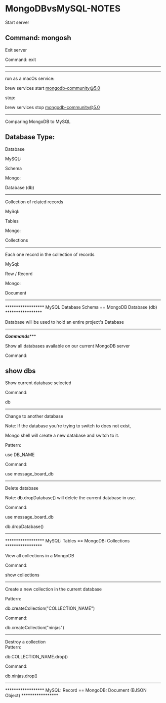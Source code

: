 # MongoDBvsMySQL-NOTES

Start server 

Command: mongosh
---------------------------

Exit server

Command: exit 

---------------------------

-------------------------------------------

run as a macOs service:

brew services start mongodb-community@5.0

stop:

brew services stop mongodb-community@5.0

-------------------------------------------


Comparing MongoDB to MySQL


Database Type:	                          
-------------------------------------------------------------------------------
Database

MySQL:

Schema	 


Mongo:

Database (db)

-------------------------------------------------------------------------------

Collection of related records	 

MySql:

Tables	  

Mongo:

Collections

-------------------------------------------------------------------------------

Each one record in the collection of records	

MySql:

Row / Record	

Mongo:

Document

-------------------------------------------------

****************** MySQL Database Schema == MongoDB Database (db) *****************

Database will be used to hold an entire project's Database

-------------------------------------------------


***********Commands************** 


Show all databases available on our current MongoDB server	

Command:

show dbs
-------------------------------------------------

Show current database selected	

Command:

db

-------------------------------------------------

Change to another database

Note: If the database you're trying to switch to does not exist, 

Mongo shell will create a new database and switch to it.	

Pattern:

use DB_NAME

Command:

use message_board_db

-------------------------------------------------

Delete database

Note: db.dropDatabase() will delete the current database in use.

Command:

use message_board_db

db.dropDatabase()


-------------------------------------------------

****************** MySQL: Tables == MongoDB: Collections *****************



View all collections in a MongoDB	

Command:

show collections

-------------------------------------------------


Create a new collection in the current database	

Pattern:

db.createCollection("COLLECTION_NAME")

Command:

db.createCollection("ninjas")

-------------------------------------------------


Destroy a collection 	
Pattern:

db.COLLECTION_NAME.drop()

Command:

db.ninjas.drop()

-------------------------------------------------

****************** MySQL: Record == MongoDB: Document (BJSON Object) *****************


